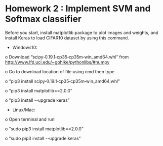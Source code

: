 # Homework 2 : Implement SVM and Softmax classifier


Before you start, install matplotlib package to plot images and weights, and install Keras
to load CIFAR10 dataset by using this command.

- Windows10:

o Download “scipy‑0.19.1‑cp35‑cp35m‑win_amd64.whl” from
http://www.lfd.uci.edu/~gohlke/pythonlibs/#numpy

o Go to download location of file using cmd then type

o “pip3 install scipy‑0.19.1‑cp35‑cp35m‑win_amd64.whl”

o “pip3 install matplotlib==2.0.0”

o “pip3 install --upgrade keras”

- Linux/Mac:

o Open terminal and run

o “sudo pip3 install matplotlib==2.0.0”

o “sudo pip3 install --upgrade keras”
